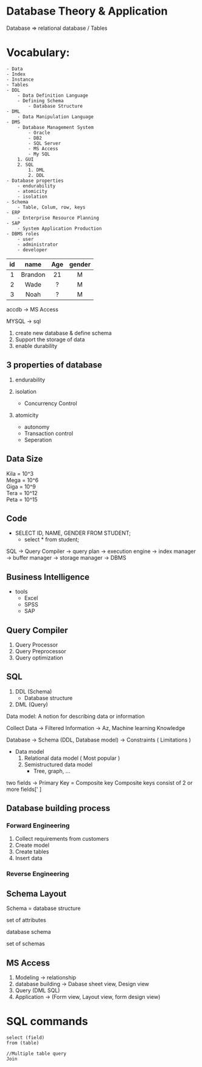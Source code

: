 Database Theory & Application
========================
Database => relational database
	  \/
	Tables

# Vocabulary:
	- Data
	- Index
	- Instance
	- Tables
	- DDL
		- Data Definition Language
		- Defining Schema
			- Database Structure
	- DML
		- Data Manipulation Language
	- DMS
		- Database Management System
			- Oracle
			- DB2
			- SQL Server
			- MS Access
			- My SQL
		1. GUI
		2. SQL
			1. DML
			2. DDL
	- Database properties
		- endurability
		- atomicity
		- isolation
	- Schema
		- Table, Colum, row, keys
	- ERP
		- Enterprise Resource Planning
	- SAP
		- System Application Production
	- DBMS roles
		- user
		- administrator
		- developer



| id | name | Age | gender |
|:---:|:---:|:---:|:---:|
| 1	| Brandon | 21 | M |
| 2	| Wade | ?	| M |
| 3	| Noah | ?	| M |

accdb -> MS Access

MYSQL -> sql

1. create new database & define schema
2. Support the storage of data
3. enable durability

## 3 properties of database
1. endurability
2. isolation
	- Concurrency Control

3. atomicity
	- autonomy
	- Transaction control
	- Seperation

## Data Size
Kila = 10^3 <br>
Mega = 10^6 <br>
Giga = 10^9 <br>
Tera = 10^12 <br>
Peta = 10^15 <br>

## Code
- SELECT ID, NAME, GENDER FROM STUDENT;
    - select * from student;

SQL -> Query Compiler -> 
query plan -> execution engine -> index manager ->
buffer manager -> storage manager -> DBMS


## Business Intelligence
- tools
	- Excel
	- SPSS
	- SAP

## Query Compiler
1. Query Processor
2. Query Preprocessor
3. Query optimization

## SQL
1. DDL (Schema)
	- Database structure
2. DML (Query)

Data model: A notion for describing data or information

Collect Data -> Filtered Information -> Az, Machine learning Knowledge

Database -> Schema (DDL, Database model) -> Constraints ( Limitations )

- Data model
	1. Relational data model ( Most popular )
	2. Semistructured data model
		- Tree, graph, ...



two fields -> Primary Key = Composite key
Composite keys consist of 2 or more fields[' ]

## Database building process
### Forward Engineering
1. Collect requirements from customers
2. Create model
3. Create tables
4. Insert data

### Reverse Engineering


## Schema Layout
Schema = database structure

set of attributes

database schema

set of schemas


## MS Access
1. Modeling -> relationship
2. database building -> Dabase sheet view, Design view
3. Query (DML SQL)
4. Application -> (Form view, Layout view, form design view)

# SQL commands
```sql2
select (field)
from (table)
```
```
//Multiple table query
Join 
```
